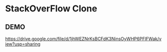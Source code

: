 # StackOverFlow Clone


## DEMO

https://drive.google.com/file/d/1jhWEZNrKsBCFdK3NinsOyWHP6PFlFWak/view?usp=sharing
